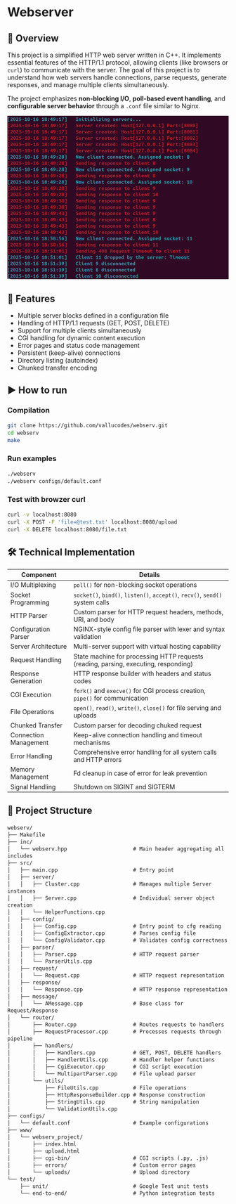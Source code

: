 # Webserver

## 📌 Overview

This project is a simplified HTTP web server written in C++.
It implements essential features of the HTTP/1.1 protocol, allowing clients (like browsers or `curl`) to communicate with the server.
The goal of this project is to understand how web servers handle connections, parse requests, generate responses, and manage multiple clients simultaneously.

The project emphasizes **non-blocking I/O**, **poll-based event handling**, and **configurable server behavior** through a `.conf` file similar to Nginx.

<img src="imgs/image.png">

## 🌟 Features

- Multiple server blocks defined in a configuration file
- Handling of HTTP/1.1 requests (GET, POST, DELETE)
- Support for multiple clients simultaneously
- CGI handling for dynamic content execution
- Error pages and status code management
- Persistent (keep-alive) connections
- Directory listing (autoindex)
- Chunked transfer encoding

## ▶️ How to run

### Compilation
```bash
git clone https://github.com/vallucodes/webserv.git
cd webserv
make
```

### Run examples
``` bash
./webserv
./webserv configs/default.conf
```

### Test with browzer curl
``` bash
curl -v localhost:8080
curl -X POST -F 'file=@test.txt' localhost:8080/upload
curl -X DELETE localhost:8080/file.txt
```

## 🛠️ Technical Implementation

| Component | Details |
|-----|----------|
| I/O Multiplexing | `poll()` for non-blocking socket operations |
| Socket Programming | `socket()`, `bind()`, `listen()`, `accept()`, `recv()`, `send()` system calls |
| HTTP Parser | Custom parser for HTTP request headers, methods, URI, and body |
| Configuration Parser | NGINX-style config file parser with lexer and syntax validation |
| Server Architecture | Multi-server support with virtual hosting capability |
| Request Handling | State machine for processing HTTP requests (reading, parsing, executing, responding) |
| Response Generation | HTTP response builder with headers and status codes |
| CGI Execution | `fork()` and `execve()` for CGI process creation, `pipe()` for communication |
| File Operations | `open()`, `read()`, `write()`, `close()` for file serving and uploads |
| Chunked Transfer | Custom parser for decoding chuked request |
| Connection Management | Keep-alive connection handling and timeout mechanisms |
| Error Handling | Comprehensive error handling for all system calls and HTTP errors |
| Memory Management | Fd cleanup in case of error for leak prevention |
| Signal Handling | Shutdown on SIGINT and SIGTERM |

## 📂 Project Structure
```
webserv/
├── Makefile
├── inc/
│   └── webserv.hpp						# Main header aggregating all includes
├── src/
│   ├── main.cpp						# Entry point
│   ├── server/
│   │   ├── Cluster.cpp					# Manages multiple Server instances
│   │   ├── Server.cpp					# Individual server object creation
│   │   └── HelperFunctions.cpp
│   ├── config/
│   │   ├── Config.cpp					# Entry point to cfg reading
│   │   ├── ConfigExtractor.cpp			# Parses config file
│   │   └── ConfigValidator.cpp			# Validates config correctness
│   ├── parser/
│   │   ├── Parser.cpp					# HTTP request parser
│   │   └── ParserUtils.cpp
│   ├── request/
│   │   └── Request.cpp					# HTTP request representation
│   ├── response/
│   │   └── Response.cpp				# HTTP response representation
│   ├── message/
│   │   └── AMessage.cpp				# Base class for Request/Response
│   └── router/
│       ├── Router.cpp					# Routes requests to handlers
│       ├── RequestProcessor.cpp		# Processes requests through pipeline
│       ├── handlers/
│       │   ├── Handlers.cpp			# GET, POST, DELETE handlers
│       │   ├── HandlerUtils.cpp		# Handler helper functions
│       │   ├── CgiExecutor.cpp			# CGI script execution
│       │   └── MultipartParser.cpp		# File upload parser
│       └── utils/
│           ├── FileUtils.cpp			# File operations
│           ├── HttpResponseBuilder.cpp	# Response construction
│           ├── StringUtils.cpp			# String manipulation
│           └── ValidationUtils.cpp
├── configs/
│   └── default.conf					# Example configurations
├── www/
│   └── webserv_project/
│       ├── index.html
│       ├── upload.html
│       ├── cgi-bin/					# CGI scripts (.py, .js)
│       ├── errors/						# Custom error pages
│       └── uploads/					# Upload directory
└── test/
    ├── unit/							# Google Test unit tests
    └── end-to-end/						# Python integration tests
